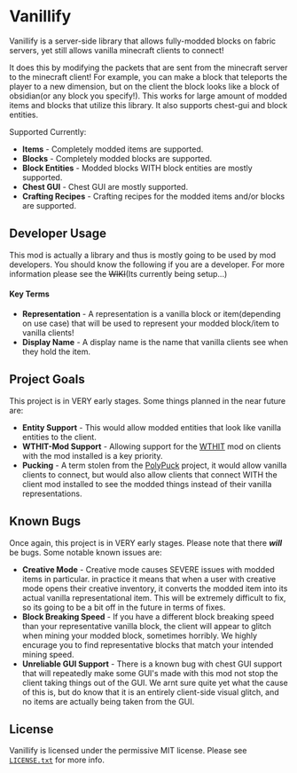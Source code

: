 # Vanillify
Vanillify is a server-side library that allows fully-modded blocks on fabric servers, yet still allows vanilla minecraft clients to connect!

It does this by modifying the packets that are sent from the minecraft server to the minecraft client!
For example, you can make a block that teleports the player to a new dimension, but on the client the
block looks like a block of obsidian(or any block you specify!). This works for large amount of modded
items and blocks that utilize this library. It also supports chest-gui and block entities.

Supported Currently:

* **Items** - Completely modded items are supported.
* **Blocks** - Completely modded blocks are supported.
* **Block Entities** - Modded blocks WITH block entities are mostly supported.
* **Chest GUI** - Chest GUI are mostly supported.
* **Crafting Recipes** - Crafting recipes for the modded items and/or blocks are supported.

## Developer Usage
This mod is actually a library and thus is mostly going to be used
by mod developers. You should know the following if you are a developer.
For more information please see the ~~WIKI~~(Its currently being setup...)
#### Key Terms
* **Representation** - A representation is a vanilla block or item(depending on use case) that will
be used to represent your modded block/item to vanilla clients!
* **Display Name** - A display name is the name that vanilla clients see when they hold the item.

## Project Goals
This project is in VERY early stages. Some things planned in the near future are:

* **Entity Support** - This would allow modded entities that look like vanilla entities to the client.
* **WTHIT-Mod Support** - Allowing support for the [WTHIT](https://github.com/badasintended/wthit) mod on clients with the mod installed is a key priority.
* **Pucking** - A term stolen from the [PolyPuck](https://github.com/TheEpicBlock/PolyPuck) project, it would allow vanilla clients to connect, but would also allow clients that connect WITH the client mod installed to see the modded things instead of their vanilla representations.  

## Known Bugs
Once again, this project is in VERY early stages. Please note that there ***will*** be bugs.
Some notable known issues are:
* **Creative Mode** - Creative mode causes SEVERE issues with modded items in particular.
  in practice it means that when a user with creative mode opens their creative inventory, it converts
  the modded item into its actual vanilla representational item. This will be extremely difficult to fix,
  so its going to be a bit off in the future in terms of fixes.
* **Block Breaking Speed** - If you have a different block breaking speed than your representative vanilla
  block, the client will appear to glitch when mining your modded block, sometimes horribly.
  We highly encurage you to find representative blocks that match your intended mining speed.
* **Unreliable GUI Support** - There is a known bug with chest GUI support that will repeatedly make
  some GUI's made with this mod not stop the client taking things out of the GUI.
  We arnt sure quite yet what the cause of this is, but do know that it is an entirely
  client-side visual glitch, and no items are actually being taken from the GUI.

## License
Vanillify is licensed under the permissive MIT license. Please see [`LICENSE.txt`](https://github.com/lucko/LuckPerms/blob/master/LICENSE.txt) for more info.